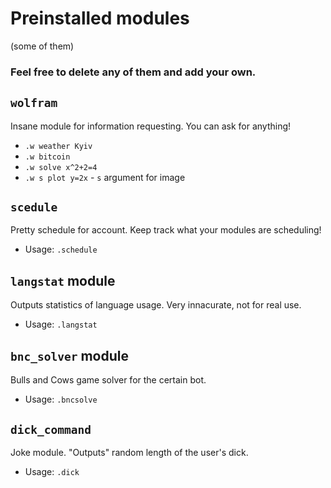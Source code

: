 # Preinstalled modules
(some of them)
### Feel free to delete any of them and add your own.

## `wolfram`
Insane module for information requesting. You can ask for anything!
* `.w weather Kyiv`
* `.w bitcoin`
* `.w solve x^2+2=4`
* `.w s plot y=2x` - `s` argument for image

## `scedule`
Pretty schedule for account. Keep track what your modules are scheduling!
* Usage: `.schedule`

## `langstat` module
Outputs statistics of language usage. Very innacurate, not for real use.
* Usage: `.langstat`

## `bnc_solver` module
Bulls and Cows game solver for the certain bot.
* Usage: `.bncsolve`

## `dick_command`
Joke module. "Outputs" random length of the user's dick.
* Usage: `.dick`
